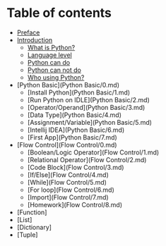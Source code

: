 # Table of contents

* [Preface](README.md)
* [Introduction](Introduction/0.md)
    * [What is Python?](Introduction/1.md)
    * [Language level](Introduction/2.md)
    * [Python can do](Introduction/3.md)
    * [Python can not do](Introduction/4.md)
    * [Who using Python?](Introduction/5.md)
* [Python Basic](Python Basic/0.md)
    * [Install Python](Python Basic/1.md)
    * [Run Python on IDLE](Python Basic/2.md)
    * [Operator/Operand](Python Basic/3.md)
    * [Data Type](Python Basic/4.md)
    * [Assignment/Variable](Python Basic/5.md)
    * [Intellij IDEA](Python Basic/6.md)
    * [First App](Python Basic/7.md)
* [Flow Control](Flow Control/0.md)
    * [Boolean/Logic Operator](Flow Control/1.md)
    * [Relational Operator](Flow Control/2.md)
    * [Code Block](Flow Control/3.md)
    * [If/Else](Flow Control/4.md)
    * [While](Flow Control/5.md)
    * [For loop](Flow Control/6.md)
    * [Import](Flow Control/7.md)
    * [Homework](Flow Control/8.md)
* [Function]
* [List]
* [Dictionary]
* [Tuple]



